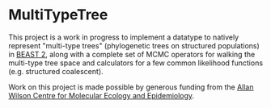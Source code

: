 MultiTypeTree
=============

This project is a work in progress to implement a datatype to natively
represent "multi-type trees" (phylogenetic trees on structured
populations) in [BEAST 2](http://code.google.com/p/beast2/), along
with a complete set of MCMC operators for walking the multi-type tree
space and calculators for a few common likelihood functions
(e.g. structured coalescent).

Work on this project is made possible by generous funding from the
[Allan Wilson Centre for Molecular Ecology and
Epidemiology](http://www.allanwilsoncentre.ac.nz/).
